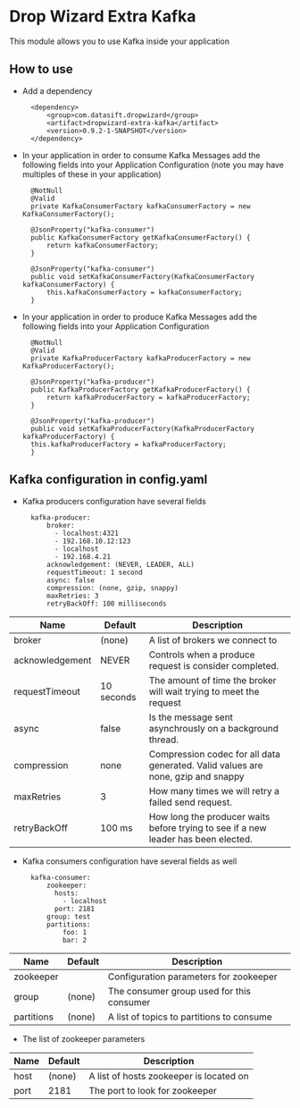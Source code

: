 # Drop Wizard Extra Kafka
This module allows you to use Kafka inside your application

## How to use
* Add a dependency

		<dependency>
			<group>com.datasift.dropwizard</group>
			<artifact>dropwizard-extra-kafka</artifact>
			<version>0.9.2-1-SNAPSHOT</version>
		</dependency>


* In your application in order to consume Kafka Messages add the following fields into your Application Configuration 
(note you may have multiples of these in your application)
		
		@NotNull
		@Valid
		private KafkaConsumerFactory kafkaConsumerFactory = new KafkaConsumerFactory();
		
		@JsonProperty("kafka-consumer")
		public KafkaConsumerFactory getKafkaConsumerFactory() {
			return kafkaConsumerFactory;
		}
		
		@JsonProperty("kafka-consumer")
		public void setKafkaConsumerFactory(KafkaConsumerFactory kafkaConsumerFactory) {
			this.kafkaConsumerFactory = kafkaConsumerFactory;
		}

* In your application in order to produce Kafka Messages add the following fields into your Application Configuration

		@NotNull
		@Valid
		private KafkaProducerFactory kafkaProducerFactory = new KafkaProducerFactory();
		
		@JsonProperty("kafka-producer")
		public KafkaProducerFactory getKafkaProducerFactory() {
			return kafkaProducerFactory = kafkaProducerFactory;
		}
		
	    @JsonProperty("kafka-producer")
    	public void setKafkaProducerFactory(KafkaProducerFactory kafkaProducerFactory) {
        this.kafkaProducerFactory = kafkaProducerFactory;
    	}
		

## Kafka configuration in config.yaml
* Kafka producers configuration have several fields

		kafka-producer:
			broker: 
			  - localhost:4321
			  - 192.168.10.12:123
			  - localhost
			  - 192.168.4.21
			acknowledgement: (NEVER, LEADER, ALL)
			requestTimeout: 1 second
			async: false
			compression: (none, gzip, snappy)
			maxRetries: 3
			retryBackOff: 100 milliseconds
			

Name            | Default    | Description
----------------|------------|------------
broker          | (none)     | A list of brokers we connect to
acknowledgement | NEVER      | Controls when a produce request is consider completed.
requestTimeout  | 10 seconds | The amount of time the broker will wait trying to meet the request
async           | false      | Is the message sent asynchrously on a background thread.
compression     | none       | Compression codec for all data generated.  Valid values are none, gzip and snappy
maxRetries	   | 3          | How many times we will retry a failed send request.
retryBackOff    | 100 ms     | How long the producer waits before trying to see if a new leader has been elected.

* Kafka consumers configuration have several fields as well

        kafka-consumer:
        	zookeeper:
        	  hosts:
        	    - localhost
        	  port: 2181
        	group: test
        	partitions:
        		foo: 1
        		bar: 2
        		
        		
Name        | Default | Description
------------|---------|------------
zookeeper   |         | Configuration parameters for zookeeper
group       | (none)  | The consumer group used for this consumer
partitions  | (none)  | A list of topics to partitions to consume   

* The list of zookeeper parameters

Name 	 | Default| Description
--------|--------|--------------------
host    | (none) | A list of hosts zookeeper is located on
port    | 2181   | The port to look for zookeeper
